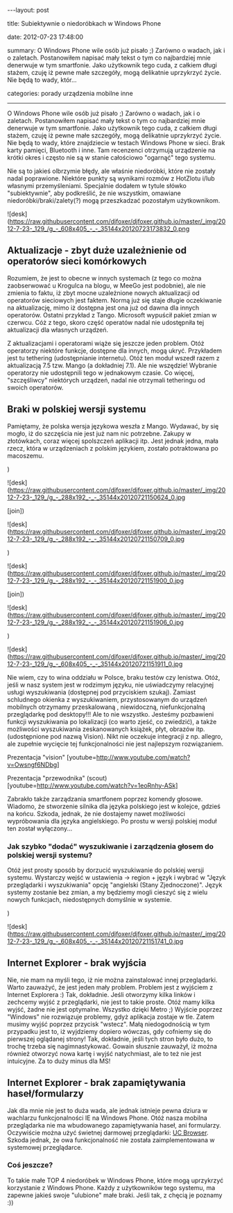 ﻿---layout:     post

title:      Subiektywnie o niedoróbkach w Windows Phone

date:       2012-07-23 17:48:00

summary:    O Windows Phone wile osób już pisało ;) Zarówno o wadach, jak i o zaletach. Postanowiłem napisać mały tekst o tym co najbardziej mnie denerwuje w tym smartfonie. Jako użytkownik tego cuda, z całkiem długi stażem, czuję iż pewne małe szczegóły, mogą delikatnie uprzykrzyć życie. Nie będą to wady, któr...

categories: porady urządzenia mobilne inne

---




O Windows Phone wile osób już pisało ;) Zarówno o wadach, jak i o zaletach. Postanowiłem napisać mały tekst o tym co najbardziej mnie denerwuje w tym smartfonie. Jako użytkownik tego cuda, z całkiem długi stażem, czuję iż pewne małe szczegóły, mogą delikatnie uprzykrzyć życie. Nie będą to wady, które znajdziecie w testach Windows Phone w sieci. Brak karty pamięci, Bluetooth i inne. Tam recenzenci otrzymują urządzenie na krótki okres i często nie są w stanie całościowo &quot;ogarnąć&quot; tego systemu. 

Nie są to jakieś olbrzymie błędy, ale właśnie niedoróbki, które nie zostały nadal poprawione. Niektóre punkty są wynikami rozmów z HotZlotu i/lub własnymi przemyśleniami. Specjalnie dodałem w tytule słówko &quot;subiektywnie&quot;, aby podkreślić, że nie wszystkim, omawiane niedoróbki/braki/zalety(?) mogą przeszkadzać pozostałym użytkownikom. 




![desk](https://raw.githubusercontent.com/djfoxer/djfoxer.github.io/master/_img/2012-7-23-_129_/g_-_608x405_-_-_35144x20120723173832_0.png







## Aktualizacje - zbyt duże uzależnienie od operatorów sieci komórkowych




Rozumiem, że jest to obecne w innych systemach (z tego co można zaobserwować u Krogulca na blogu, w MeeGo jest podobnie), ale nie zmienia to faktu, iż zbyt mocne uzależnione nowych aktualizacji od operatorów sieciowych jest faktem. Normą już się staje długie oczekiwanie na aktualizację, mimo iż dostępna jest ona już od dawna dla innych operatorów. Ostatni przykład z Tango. Microsoft wypuścił pakiet zmian w czerwcu. Cóż z tego, skoro część operatów nadal nie udostępniła tej aktualizacji dla własnych urządzeń. 

Z aktualizacjami i operatorami wiąże się jeszcze jeden problem. Otóż operatorzy niektóre funkcje, dostępne dla innych, mogą ukryć. Przykładem jest tu tethering (udostępnianie internetu). Otóż ten moduł wszedł razem z aktualizacją 7.5 tzw. Mango (a dokładniej 7.1). Ale nie wszędzie! Wybranie operatorzy nie udostępnili tego w jednakowym czasie. Co więcej, &quot;szczęśliwcy&quot; niektórych urządzeń,  nadal nie otrzymali  tetheringu od swoich operatorów. 





## Braki w polskiej wersji systemu




Pamiętamy, że polska wersja językowa weszła z Mango. Wydawać, by się mogło, iż do szczęścia nie jest już nam nic potrzebne. Zakupy w złotówkach, coraz więcej spolszczeń aplikacji itp. Jest jednak jedna, mała rzecz, która w urządzeniach z polskim językiem, zostało potraktowana po macoszemu.

)


![desk](https://raw.githubusercontent.com/djfoxer/djfoxer.github.io/master/_img/2012-7-23-_129_/g_-_288x192_-_-_35144x20120721150624_0.jpg


[join])


![desk](https://raw.githubusercontent.com/djfoxer/djfoxer.github.io/master/_img/2012-7-23-_129_/g_-_288x192_-_-_35144x20120721150709_0.jpg



)


![desk](https://raw.githubusercontent.com/djfoxer/djfoxer.github.io/master/_img/2012-7-23-_129_/g_-_288x192_-_-_35144x20120721151900_0.jpg


[join])


![desk](https://raw.githubusercontent.com/djfoxer/djfoxer.github.io/master/_img/2012-7-23-_129_/g_-_288x192_-_-_35144x20120721151906_0.jpg



)


![desk](https://raw.githubusercontent.com/djfoxer/djfoxer.github.io/master/_img/2012-7-23-_129_/g_-_608x405_-_-_35144x20120721151911_0.jpg




Nie wiem, czy to wina oddziału w Polsce, braku testów czy lenistwa. Otóż, jeśli w nasz system jest w rodzimym języku, nie uświadczymy relacyjnej usługi wyszukiwania (dostępnej pod przyciskiem szukaj). Zamiast schludnego okienka z wyszukiwaniem, przystosowanym do urządzeń mobilnych otrzymamy przeskalowaną , niewidoczną, niefunkcjonalną przeglądarkę pod desktopy!!! Ale to nie wszystko. Jesteśmy pozbawieni funkcji wyszukiwania po lokalizacji (co warto zjeść, co zwiedzić), a także możliwości wyszukiwania zeskanowanych książek, płyt, obrazów itp. (udostępnione pod nazwą Vision). Nikt nie oczekuje integracji z np. allegro, ale zupełnie wycięcie tej funkcjonalności nie jest najlepszym rozwiązaniem. 

Prezentacja &quot;vision&quot;
[youtube=http://www.youtube.com/watch?v=Owsngf6NDbg]

Prezentacja &quot;przewodnika&quot; (scout)
[youtube=http://www.youtube.com/watch?v=1eoRnhy-ASk]

Zabrakło także zarządzania smartfonem poprzez komendy głosowe. Wiadomo, że stworzenie silnika dla języka polskiego jest w kolejce, gdzieś na końcu. Szkoda, jednak, że nie dostajemy nawet możliwości wypróbowania dla języka angielskiego. Po prostu w wersji polskiej moduł ten został wyłączony...




### Jak szybko &quot;dodać&quot; wyszukiwanie i zarządzenia głosem do polskiej wersji systemu?




Otóż jest  prosty sposób by dorzucić wyszukiwanie do polskiej wersji systemu. Wystarczy wejść w ustawienia -&gt; region + język i wybrać w &quot;Język przeglądarki i wyszukiwania&quot;  opcję &quot;angielski (Stany Zjednoczone)&quot;. Język systemy zostanie bez zmian, a my będziemy mogli cieszyć się z wielu nowych funkcjach, niedostępnych domyślnie w systemie.

)


![desk](https://raw.githubusercontent.com/djfoxer/djfoxer.github.io/master/_img/2012-7-23-_129_/g_-_608x405_-_-_35144x20120721151741_0.jpg







## Internet Explorer - brak wyjścia




Nie, nie mam na myśli tego, iż nie można zainstalować innej przeglądarki. Warto zauważyć, że jest jeden mały problem. Problem jest z wyjściem z Internet Explorera :) Tak, dokładnie. Jeśli otworzymy kilka linków i zechcemy wyjść z przeglądarki, nie jest to takie proste. Otóż mamy kilka wyjść, żadne nie jest optymalne. Wszystko dzięki Metro ;) Wyjście poprzez &quot;Windows&quot; nie rozwiązuje problemy, gdyż aplikacja zostaje w tle. Zatem musimy wyjść poprzez przycisk &quot;wstecz&quot;. Małą niedogodnością w tym przypadku jest to, iż wyjdziemy dopiero wówczas, gdy cofniemy się do pierwszej oglądanej strony! Tak, dokładnie, jeśli tych stron było dużo, to trochę trzeba się nagimnastykować. Gowain słusznie zauważył, iż można również otworzyć nowa kartę i wyjść natychmiast, ale to też nie jest intuicyjne. Za to duży minus dla MS!




## Internet Explorer - brak zapamiętywania haseł/formularzy




Jak dla mnie nie jest to duża wada, ale jednak istnieje pewna dziura w wachlarzu funkcjonalności IE na Windows Phone. Otóż nasza mobilna przeglądarka nie ma wbudowanego zapamiętywania haseł, ani formularzy. Oczywiście można użyć świetnej darmowej przeglądarki: [UC Browser](http://www.windowsphone.com/en-US/apps/6cda5651-56b9-48b0-8771-91dbc188f873). Szkoda jednak, że owa funkcjonalność nie została zaimplementowana w systemowej przeglądarce. 




### Coś jeszcze?




To takie małe TOP 4  niedoróbek w Windows Phone, które mogą uprzykrzyć korzystanie z Windows Phone. Każdy z użytkowników tego systemu, ma zapewne jakieś swoje &quot;ulubione&quot; małe braki. Jeśli tak, z chęcią je poznamy :))